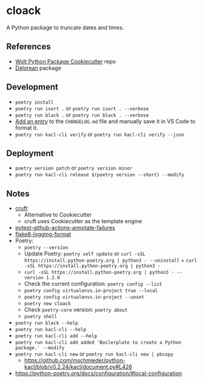 # cloack

A Python package to truncate dates and times.

## References

- [Wolt Python Package Cookiecutter](https://github.com/woltapp/wolt-python-package-cookiecutter) repo
- [Delorean](https://delorean.readthedocs.io/en/latest/) package

## Development

- `poetry install`
- `poetry run isort .` or `poetry run isort . --verbose`
- `poetry run black .` or `poetry run black . --verbose`
- [Add an entry](https://github.com/mschmieder/python-kacl#add-an-entry-to-an-unreleased-section) to the `CHANGELOG.md` file and manually save it in VS Code to format it.
- `poetry run kacl-cli verify` or `poetry run kacl-cli verify --json`

## Deployment

- `poetry version patch` or `poetry version minor`
- `poetry run kacl-cli release $(poetry version --short) --modify`

## Notes

- [cruft](https://cruft.github.io/cruft/):
  - Alternative to Cookiecutter
  - cruft uses Cookiecutter as the template engine
- [pytest-github-actions-annotate-failures](https://github.com/utgwkk/pytest-github-actions-annotate-failures)
- [flake8-logging-format](https://github.com/globality-corp/flake8-logging-format)
- Poetry:
  - `poetry --version`
  - Update Poetry: `poetry self update` or `curl -sSL https://install.python-poetry.org | python3 - --uninstall` + `curl -sSL https://install.python-poetry.org | python3 -`
  - `curl -sSL https://install.python-poetry.org | python3 - --version 1.2.0`
  - Check the current configuration: `poetry config --list`
  - `poetry config virtualenvs.in-project true --local`
  - `poetry config virtualenvs.in-project --unset`
  - `poetry new cloack`
  - Check `poetry-core` version: `poetry about`
  - `poetry shell`
- `poetry run black --help`
- `poetry run kacl-cli --help`
- `poetry run kacl-cli add --help`
- `poetry run kacl-cli add added 'Boilerplate to create a Python package.' --modify`
- `poetry run kacl-cli new` or `poetry run kacl-cli new | pbcopy`
  - https://github.com/mschmieder/python-kacl/blob/v0.2.24/kacl/document.py#L426
- https://python-poetry.org/docs/configuration/#local-configuration
